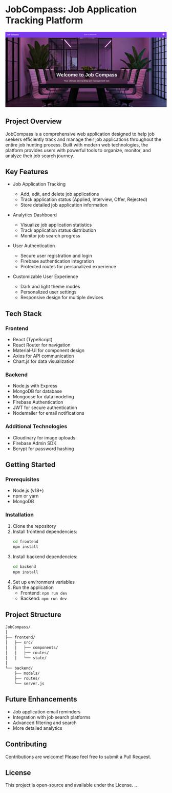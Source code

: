 # JobCompass: Job Application Tracking Platform

![alt text](image.png)

## Project Overview

JobCompass is a comprehensive web application designed to help job seekers efficiently track and manage their job applications throughout the entire job hunting process. Built with modern web technologies, the platform provides users with powerful tools to organize, monitor, and analyze their job search journey.

## Key Features

- Job Application Tracking

  - Add, edit, and delete job applications
  - Track application status (Applied, Interview, Offer, Rejected)
  - Store detailed job application information

- Analytics Dashboard

  - Visualize job application statistics
  - Track application status distribution
  - Monitor job search progress

- User Authentication

  - Secure user registration and login
  - Firebase authentication integration
  - Protected routes for personalized experience

- Customizable User Experience
  - Dark and light theme modes
  - Personalized user settings
  - Responsive design for multiple devices

## Tech Stack

### Frontend

- React (TypeScript)
- React Router for navigation
- Material-UI for component design
- Axios for API communication
- Chart.js for data visualization

### Backend

- Node.js with Express
- MongoDB for database
- Mongoose for data modeling
- Firebase Authentication
- JWT for secure authentication
- Nodemailer for email notifications

### Additional Technologies

- Cloudinary for image uploads
- Firebase Admin SDK
- Bcrypt for password hashing

## Getting Started

### Prerequisites

- Node.js (v18+)
- npm or yarn
- MongoDB

### Installation

1. Clone the repository
2. Install frontend dependencies:
   ```bash
   cd frontend
   npm install
   ```
3. Install backend dependencies:
   ```bash
   cd backend
   npm install
   ```
4. Set up environment variables
5. Run the application
   - Frontend: `npm run dev`
   - Backend: `npm run dev`

## Project Structure

```
JobCompass/
│
├── frontend/
│   ├── src/
│   │   ├── components/
│   │   ├── routes/
│   │   └── state/
│
└── backend/
    ├── models/
    ├── routes/
    └── server.js
```

## Future Enhancements

- Job application email reminders
- Integration with job search platforms
- Advanced filtering and search
- More detailed analytics

## Contributing

Contributions are welcome! Please feel free to submit a Pull Request.

## License

This project is open-source and available under the License.
..
